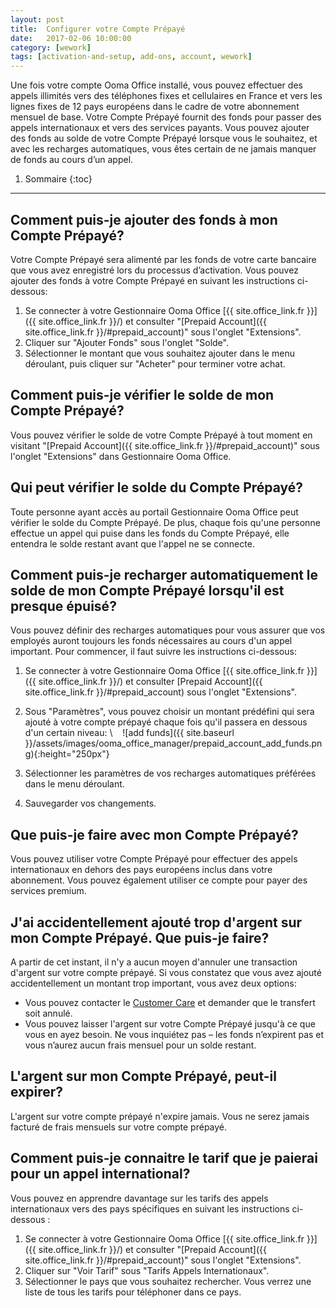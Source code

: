 ```yaml
---
layout: post
title:  Configurer votre Compte Prépayé
date:   2017-02-06 10:00:00
category: [wework]
tags: [activation-and-setup, add-ons, account, wework]
---
```


Une fois votre compte Ooma Office installé, vous pouvez effectuer des appels illimités vers des téléphones fixes et cellulaires en France et vers les lignes fixes de 12 pays européens dans le cadre de votre abonnement mensuel de base. Votre Compte Prépayé fournit des fonds pour passer des appels internationaux et vers des services payants. Vous pouvez ajouter des fonds au solde de votre Compte Prépayé lorsque vous le souhaitez, et avec les recharges automatiques, vous êtes certain de ne jamais manquer de fonds au cours d’un appel.

1. Sommaire
{:toc}
* * *

## Comment puis-je ajouter des fonds à mon Compte Prépayé?

Votre Compte Prépayé sera alimenté par les fonds de votre carte bancaire que vous avez enregistré lors du processus d’activation. Vous pouvez ajouter des fonds à votre Compte Prépayé en suivant les instructions ci-dessous:

1. Se connecter à votre Gestionnaire Ooma Office [{{ site.office_link.fr }}]({{ site.office_link.fr }}/) et consulter "[Prepaid Account]({{ site.office_link.fr }}/#prepaid_account)" sous l'onglet "Extensions".
2. Cliquer sur "Ajouter Fonds" sous l'onglet "Solde".
3. Sélectionner le montant que vous souhaitez ajouter dans le menu déroulant, puis cliquer sur "Acheter" pour terminer votre achat.

## Comment puis-je vérifier le solde de mon Compte Prépayé?

Vous pouvez vérifier le solde de votre Compte Prépayé à tout moment en visitant "[Prepaid Account]({{ site.office_link.fr }}/#prepaid_account)" sous l'onglet "Extensions" dans Gestionnaire Ooma Office.

## Qui peut vérifier le solde du Compte Prépayé?

Toute personne ayant accès au portail Gestionnaire Ooma Office peut vérifier le solde du Compte Prépayé. De plus, chaque fois qu'une personne effectue un appel qui puise dans les fonds du Compte Prépayé, elle entendra le solde restant avant que l'appel ne se connecte.

## Comment puis-je recharger automatiquement le solde de mon Compte Prépayé lorsqu'il est presque épuisé?

Vous pouvez définir des recharges automatiques pour vous assurer que vos employés auront toujours les fonds nécessaires au cours d'un appel important. Pour commencer, il faut suivre les instructions ci-dessous:

1. Se connecter à votre Gestionnaire Ooma Office [{{ site.office_link.fr }}]({{ site.office_link.fr }}/) et consulter [Prepaid Account]({{ site.office_link.fr }}/#prepaid_account)  sous l'onglet "Extensions".
2. Sous "Paramètres", vous pouvez choisir un montant prédéfini qui sera ajouté à votre compte prépayé chaque fois qu'il passera en dessous d'un certain niveau: \\
   ![add funds]({{ site.baseurl }}/assets/images/ooma_office_manager/prepaid_account_add_funds.png){:height="250px"}

3. Sélectionner les paramètres de vos recharges automatiques préférées dans le menu déroulant.
4. Sauvegarder vos changements.

## Que puis-je faire avec mon Compte Prépayé?

Vous pouvez utiliser votre Compte Prépayé pour effectuer des appels internationaux en dehors des pays européens inclus dans votre abonnement. Vous pouvez également utiliser ce compte pour payer des services premium.

## J'ai accidentellement ajouté trop d'argent sur mon Compte Prépayé. Que puis-je faire?

A partir de cet instant, il n'y a aucun moyen d'annuler une transaction d'argent sur votre compte prépayé. Si vous constatez que vous avez ajouté accidentellement un montant trop important, vous avez deux options:

* Vous pouvez contacter le [Customer Care](/fr/fr/contact-us) et demander que le transfert soit annulé.
* Vous pouvez laisser l'argent sur votre Compte Prépayé jusqu'à ce que vous en ayez besoin. Ne vous inquiétez pas – les fonds n’expirent pas et vous n’aurez aucun frais mensuel pour un solde restant.

## L'argent sur mon Compte Prépayé, peut-il expirer?

L'argent sur votre compte prépayé n'expire jamais. Vous ne serez jamais facturé de frais mensuels sur votre compte prépayé.

## Comment puis-je connaitre le tarif que je paierai pour un appel international?

Vous pouvez en apprendre davantage sur les tarifs des appels internationaux vers des pays spécifiques en suivant les instructions ci-dessous :

1. Se connecter à votre Gestionnaire Ooma Office [{{ site.office_link.fr }}]({{ site.office_link.fr }}/) et consulter "[Prepaid Account]({{ site.office_link.fr }}/#prepaid_account)" sous l'onglet "Extensions".
2. Cliquer sur "Voir Tarif" sous "Tarifs Appels Internationaux".
3. Sélectionner le pays que vous souhaitez rechercher. Vous verrez une liste de tous les tarifs pour téléphoner dans ce pays.